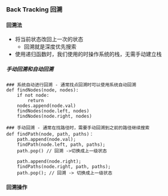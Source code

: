 ### Back Tracking 回溯

#### 回溯法
- 将当前状态改回上一次的状态
    - 回溯就是深度优先搜索
- 使用递归函数时，我们使用的时操作系统的栈，无需手动建立栈

##### 手动回溯和自动回溯

```
### 系统自动进行回溯 - 通常找点回溯时可以使用系统自动回溯
def findNodes(node, nodes):
    if not node:
        return
    nodes.append(node.val)
    findNodes(node.left, nodes)
    findNodes(node.right, nodes)
```

```
### 手动回溯 - 通常在找路径时，需要手动回溯到之前的路径继续搜索
def findPath(node, path, paths)：
    path.append(node.val);
    findPath(node.left, path, paths);
    path.pop() // 回溯 ->切换成上一级状态

    path.append(node.right);
    findPaths(node.right, path, paths);
    path.pop(); // 回溯 -> 切换成上一级状态

```

#### 回溯操作